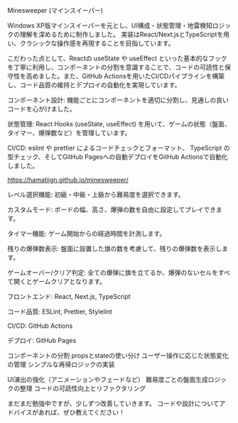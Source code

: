 Minesweeper (マインスイーパー)

<!-- 概要 -->

Windows XP版マインスイーパーを元とし、UI構成・状態管理・地雷検知ロジックの理解を深めるために制作しました。
実装はReact/Next.jsとTypeScriptを用い、クラシックな操作感を再現することを目指しています。

こだわった点として、Reactの useState や useEffect といった基本的なフックを丁寧に利用し、コンポーネントの分割を意識することで、コードの可読性と保守性を高めました。また、GitHub Actionsを用いたCI/CDパイプラインを構築し、コード品質の維持とデプロイの自動化を実現しています。

<!-- こだわった点、工夫した点 -->

コンポーネント設計: 機能ごとにコンポーネントを適切に分割し、見通しの良いコードを心がけました。

状態管理: React Hooks (useState, useEffect) を用いて、ゲームの状態（盤面、タイマー、爆弾数など）を管理しています。

CI/CD: eslint や prettier によるコードチェックとフォーマット、 TypeScript の型チェック、そしてGitHub Pagesへの自動デプロイをGitHub Actionsで自動化しました。

<!-- 以下のリンクから実際にゲームをプレイできます。 -->

https://hamatiign.github.io/minesweeper/

<!-- 機能一覧-->

レベル選択機能: 初級・中級・上級から難易度を選択できます。

カスタムモード: ボードの幅、高さ、爆弾の数を自由に設定してプレイできます。

タイマー機能: ゲーム開始からの経過時間を計測します。

残りの爆弾数表示: 盤面に設置した旗の数を考慮して、残りの爆弾数を表示します。

ゲームオーバー/クリア判定: 全ての爆弾に旗を立てるか、爆弾のないセルをすべて開くとゲームクリアとなります。

<!-- 使用技術 -->

フロントエンド: React, Next.js, TypeScript

コード品質: ESLint, Prettier, Stylelint

CI/CD: GitHub Actions

デプロイ: GitHub Pages

<!-- 学んだこと -->

コンポーネントの分割
propsとstateの使い分け
ユーザー操作に応じた状態変化の管理
シンプルな再帰ロジックの実装

<!-- 今後の改善点 -->

UI演出の強化（アニメーションやフェードなど）
難易度ごとの盤面生成ロジックの整理
コードの可読性向上とリファクタリング

<!-- メッセージ -->

まだまだ勉強中ですが、少しずつ改善していきます。
コードや設計についてアドバイスがあれば、ぜひ教えてください！
